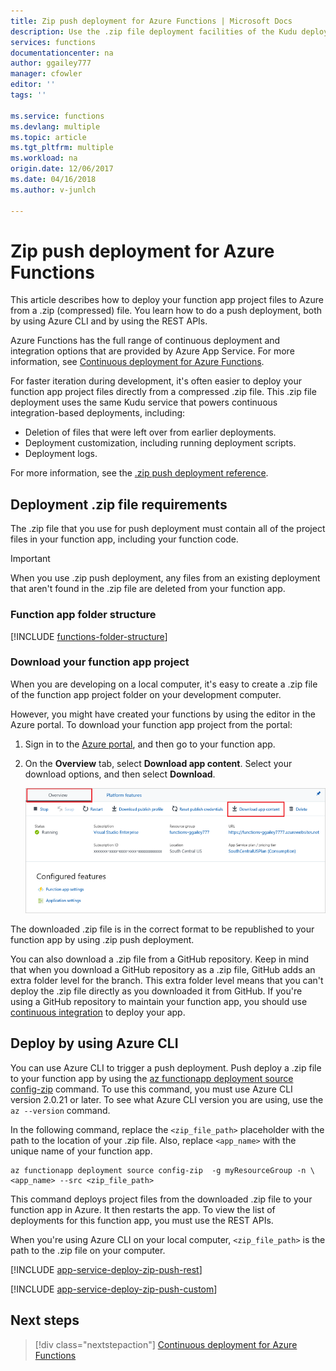 ```yaml
---
title: Zip push deployment for Azure Functions | Microsoft Docs
description: Use the .zip file deployment facilities of the Kudu deployment service to publish your Azure Functions.
services: functions
documentationcenter: na
author: ggailey777
manager: cfowler
editor: ''
tags: ''

ms.service: functions
ms.devlang: multiple
ms.topic: article
ms.tgt_pltfrm: multiple
ms.workload: na
origin.date: 12/06/2017
ms.date: 04/16/2018
ms.author: v-junlch

---
```

# Zip push deployment for Azure Functions 
This article describes how to deploy your function app project files to Azure from a .zip (compressed) file. You learn how to do a push deployment, both by using Azure CLI and by using the REST APIs. 

Azure Functions has the full range of continuous deployment and integration options that are provided by Azure App Service. For more information, see [Continuous deployment for Azure Functions](functions-continuous-deployment.md). 

For faster iteration during development, it's often easier to deploy your function app project files directly from a compressed .zip file. This .zip file deployment uses the same Kudu service that powers continuous integration-based deployments, including:

+ Deletion of files that were left over from earlier deployments.
+ Deployment customization, including running deployment scripts.
+ Deployment logs.

For more information, see the [.zip push deployment reference](https://github.com/projectkudu/kudu/wiki/Deploying-from-a-zip-file). 

## Deployment .zip file requirements
The .zip file that you use for push deployment must contain all of the project files in your function app, including your function code. 

>[!IMPORTANT]
> When you use .zip push deployment, any files from an existing deployment that aren't found in the .zip file are deleted from your function app.  

### Function app folder structure

[!INCLUDE [functions-folder-structure](../../includes/functions-folder-structure.md)]

### Download your function app project

When you are developing on a local computer, it's easy to create a .zip file of the function app project folder on your development computer. 

However, you might have created your functions by using the editor in the Azure portal. To download your function app project from the portal: 

1. Sign in to the [Azure portal](https://portal.azure.cn), and then go to your function app.

2. On the **Overview** tab, select **Download app content**. Select your download options, and then select **Download**.     

    ![Download the function app project](./media/deployment-zip-push/download-project.png)

The downloaded .zip file is in the correct format to be republished to your function app by using .zip push deployment.

You can also download a .zip file from a GitHub repository. Keep in mind that when you download a GitHub repository as a .zip file, GitHub adds an extra folder level for the branch. This extra folder level means that you can't deploy the .zip file directly as you downloaded it from GitHub. If you're using a GitHub repository to maintain your function app, you should use [continuous integration](functions-continuous-deployment.md) to deploy your app.  

## <a name="cli"></a>Deploy by using Azure CLI

You can use Azure CLI to trigger a push deployment. Push deploy a .zip file to your function app by using the [az functionapp deployment source config-zip](/cli/functionapp/deployment/source#az_functionapp_deployment_source_config_zip) command. To use this command, you must use Azure CLI version 2.0.21 or later. To see what Azure CLI version you are using, use the `az --version` command.

In the following command, replace the `<zip_file_path>` placeholder with the path to the location of your .zip file. Also, replace `<app_name>` with the unique name of your function app. 

```azurecli
az functionapp deployment source config-zip  -g myResourceGroup -n \
<app_name> --src <zip_file_path>
```
This command deploys project files from the downloaded .zip file to your function app in Azure. It then restarts the app. To view the list of deployments for this function app, you must use the REST APIs.

When you're using Azure CLI on your local computer, `<zip_file_path>` is the path to the .zip file on your computer. 


[!INCLUDE [app-service-deploy-zip-push-rest](../../includes/app-service-deploy-zip-push-rest.md)]

[!INCLUDE [app-service-deploy-zip-push-custom](../../includes/app-service-deploy-zip-push-custom.md)]

## Next steps

> [!div class="nextstepaction"]
> [Continuous deployment for Azure Functions](functions-continuous-deployment.md)

[.zip push deployment reference topic]: https://github.com/projectkudu/kudu/wiki/Deploying-from-a-zip-file

